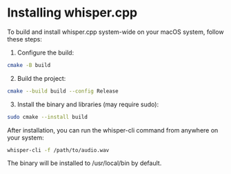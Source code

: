# Installing whisper.cpp

To build and install whisper.cpp system-wide on your macOS system, follow these steps:

1. Configure the build:
```bash
cmake -B build
```

2. Build the project:
```bash
cmake --build build --config Release
```

3. Install the binary and libraries (may require sudo):
```bash
sudo cmake --install build
```

After installation, you can run the whisper-cli command from anywhere on your system:
```bash
whisper-cli -f /path/to/audio.wav
```

The binary will be installed to /usr/local/bin by default.